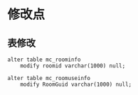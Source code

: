 # 修改点

## 表修改

```mysql
alter table mc_roominfo
    modify roomid varchar(1000) null;
    
alter table mc_roomuseinfo
    modify RoomGuid varchar(1000) null;

```

